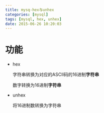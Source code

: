 ```yaml
---
title: mysq-hex与unhex
categories: [mysql]
tags: [mysql, hex, unhex]
date: 2015-06-26 10:20:03
---
```


# 功能

-   hex

    字符串转换为对应的ASCII码的16进制**字符串**

    数字转换为16进制**字符串**

-   unhex

    将16进制数转换为字符串
